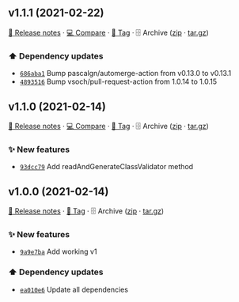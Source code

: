 ## v1.1.1 (2021-02-22)

[📝 Release notes](https://github.com/koj-co/prisma-class-validator/releases/tag/v1.1.1) · [💻 Compare](https://github.com/koj-co/prisma-class-validator/compare/v1.1.0...v1.1.1) · [🔖 Tag](https://github.com/koj-co/prisma-class-validator/tree/v1.1.1) · 🗄️ Archive ([zip](https://github.com/koj-co/prisma-class-validator/archive/v1.1.1.zip) · [tar.gz](https://github.com/koj-co/prisma-class-validator/archive/v1.1.1.tar.gz))

### ⬆️ Dependency updates

- [`686aba1`](https://github.com/koj-co/prisma-class-validator/commit/686aba1)  Bump pascalgn/automerge-action from v0.13.0 to v0.13.1
- [`4893516`](https://github.com/koj-co/prisma-class-validator/commit/4893516)  Bump vsoch/pull-request-action from 1.0.14 to 1.0.15

## v1.1.0 (2021-02-14)

[📝 Release notes](https://github.com/koj-co/prisma-class-validator/releases/tag/v1.1.0) · [💻 Compare](https://github.com/koj-co/prisma-class-validator/compare/v1.0.0...v1.1.0) · [🔖 Tag](https://github.com/koj-co/prisma-class-validator/tree/v1.1.0) · 🗄️ Archive ([zip](https://github.com/koj-co/prisma-class-validator/archive/v1.1.0.zip) · [tar.gz](https://github.com/koj-co/prisma-class-validator/archive/v1.1.0.tar.gz))

### ✨ New features

- [`93dcc79`](https://github.com/koj-co/prisma-class-validator/commit/93dcc79)  Add readAndGenerateClassValidator method

## v1.0.0 (2021-02-14)

[📝 Release notes](https://github.com/koj-co/prisma-class-validator/releases/tag/v1.0.0) · [🔖 Tag](https://github.com/koj-co/prisma-class-validator/tree/v1.0.0) · 🗄️ Archive ([zip](https://github.com/koj-co/prisma-class-validator/archive/v1.0.0.zip) · [tar.gz](https://github.com/koj-co/prisma-class-validator/archive/v1.0.0.tar.gz))

### ✨ New features

- [`9a9e7ba`](https://github.com/koj-co/prisma-class-validator/commit/9a9e7ba)  Add working v1

### ⬆️ Dependency updates

- [`ea010e6`](https://github.com/koj-co/prisma-class-validator/commit/ea010e6)  Update all dependencies
